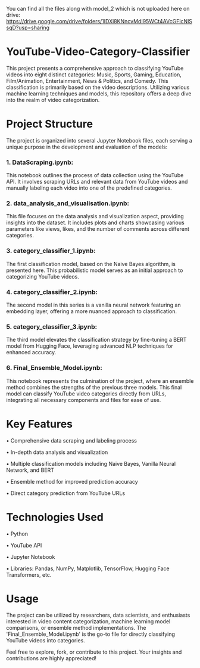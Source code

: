 You can find all the files along with model_2 which is not uploaded here on drive: https://drive.google.com/drive/folders/1IDXi8KNncvMdI95WCt4AVcGFlcNlSsqD?usp=sharing

# YouTube-Video-Category-Classifier

This project presents a comprehensive approach to classifying YouTube videos into eight distinct categories: Music, Sports, Gaming, Education, Film/Animation, Entertainment, News & Politics, and Comedy. This classification is primarily based on the video descriptions. Utilizing various machine learning techniques and models, this repository offers a deep dive into the realm of video categorization.

# Project Structure
The project is organized into several Jupyter Notebook files, each serving a unique purpose in the development and evaluation of the models:

### 1. DataScraping.ipynb: 
This notebook outlines the process of data collection using the YouTube API. It involves scraping URLs and relevant data from YouTube videos and manually labeling each video into one of the predefined categories.

### 2. data_analysis_and_visualisation.ipynb:
This file focuses on the data analysis and visualization aspect, providing insights into the dataset. It includes plots and charts showcasing various parameters like views, likes, and the number of comments across different categories.

### 3. category_classifier_1.ipynb: 
The first classification model, based on the Naive Bayes algorithm, is presented here. This probabilistic model serves as an initial approach to categorizing YouTube videos.

### 4. category_classifier_2.ipynb: 
The second model in this series is a vanilla neural network featuring an embedding layer, offering a more nuanced approach to classification.

### 5. category_classifier_3.ipynb: 
The third model elevates the classification strategy by fine-tuning a BERT model from Hugging Face, leveraging advanced NLP techniques for enhanced accuracy.

### 6. Final_Ensemble_Model.ipynb: 
This notebook represents the culmination of the project, where an ensemble method combines the strengths of the previous three models. This final model can classify YouTube video categories directly from URLs, integrating all necessary components and files for ease of use.

# Key Features
• Comprehensive data scraping and labeling process 

• In-depth data analysis and visualization

• Multiple classification models including Naive Bayes, Vanilla Neural Network, and BERT

• Ensemble method for improved prediction accuracy

• Direct category prediction from YouTube URLs

# Technologies Used
• Python

• YouTube API

• Jupyter Notebook

• Libraries: Pandas, NumPy, Matplotlib, TensorFlow, Hugging Face Transformers, etc.

# Usage
The project can be utilized by researchers, data scientists, and enthusiasts interested in video content categorization, machine learning model comparisons, or ensemble method implementations. The 'Final_Ensemble_Model.ipynb' is the go-to file for directly classifying YouTube videos into categories.

Feel free to explore, fork, or contribute to this project. Your insights and contributions are highly appreciated!

